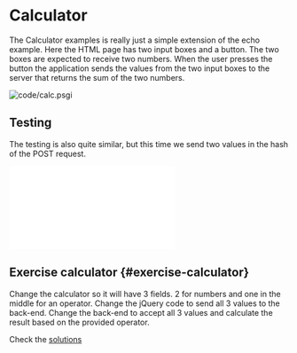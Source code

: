 # Calculator

The Calculator examples is really just a simple extension of the echo example. Here the HTML page has two input boxes and a button.
The two boxes are expected to receive two numbers.
When the user presses the button the application sends the values from the two input boxes to the server that returns the sum of the two numbers.

![code/calc.psgi](code/calc.psgi)

## Testing

The testing is also quite similar, but this time we send two values in the hash of the POST request.

![code/calc.t](code/calc.t)

## Exercise calculator {#exercise-calculator}

Change the calculator so it will have 3 fields. 2 for numbers and one in the middle for an operator.
Change the jQuery code to send all 3 values to the back-end.
Change the back-end to accept all 3 values and calculate the result based on the provided operator.

Check the [solutions](#solutions)

